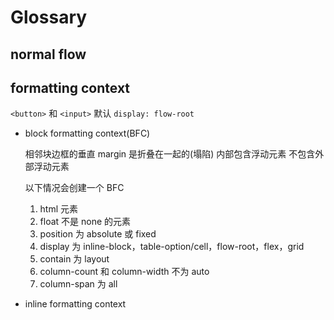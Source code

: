 # Glossary

## normal flow

## formatting context

`<button>` 和 `<input>` 默认 `display: flow-root`

- block formatting context(BFC)

  相邻块边框的垂直 margin 是折叠在一起的(塌陷)
  内部包含浮动元素
  不包含外部浮动元素

  以下情况会创建一个 BFC

  1. html 元素
  2. float 不是 none 的元素
  3. position 为 absolute 或 fixed
  4. display 为 inline-block，table-option/cell，flow-root，flex，grid
  5. contain 为 layout
  6. column-count 和 column-width 不为 auto
  7. column-span 为 all

- inline formatting context
